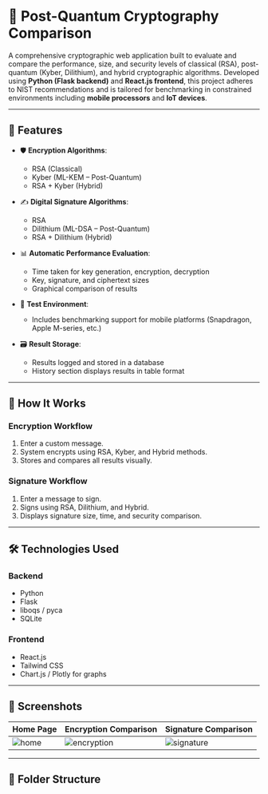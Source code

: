 # 🔐 Post-Quantum Cryptography Comparison

A comprehensive cryptographic web application built to evaluate and compare the performance, size, and security levels of classical (RSA), post-quantum (Kyber, Dilithium), and hybrid cryptographic algorithms. Developed using **Python (Flask backend)** and **React.js frontend**, this project adheres to NIST recommendations and is tailored for benchmarking in constrained environments including **mobile processors** and **IoT devices**.

---

## 📌 Features

- 🛡️ **Encryption Algorithms**:  
  - RSA (Classical)  
  - Kyber (ML-KEM – Post-Quantum)  
  - RSA + Kyber (Hybrid)

- ✍️ **Digital Signature Algorithms**:  
  - RSA  
  - Dilithium (ML-DSA – Post-Quantum)  
  - RSA + Dilithium (Hybrid)

- 📊 **Automatic Performance Evaluation**:  
  - Time taken for key generation, encryption, decryption  
  - Key, signature, and ciphertext sizes  
  - Graphical comparison of results

- 🧪 **Test Environment**:  
  - Includes benchmarking support for mobile platforms (Snapdragon, Apple M-series, etc.)

- 🗃️ **Result Storage**:  
  - Results logged and stored in a database  
  - History section displays results in table format

---

## 🚀 How It Works

### Encryption Workflow
1. Enter a custom message.
2. System encrypts using RSA, Kyber, and Hybrid methods.
3. Stores and compares all results visually.

### Signature Workflow
1. Enter a message to sign.
2. Signs using RSA, Dilithium, and Hybrid.
3. Displays signature size, time, and security comparison.

---

## 🛠️ Technologies Used

### Backend
- Python
- Flask
- liboqs / pyca
- SQLite

### Frontend
- React.js
- Tailwind CSS
- Chart.js / Plotly for graphs

---

## 📸 Screenshots

| Home Page | Encryption Comparison | Signature Comparison |
|-----------|------------------------|-----------------------|
| ![home](screenshots/home.png) | ![encryption](screenshots/encryption.png) | ![signature](screenshots/signature.png) |

---

## 📁 Folder Structure


